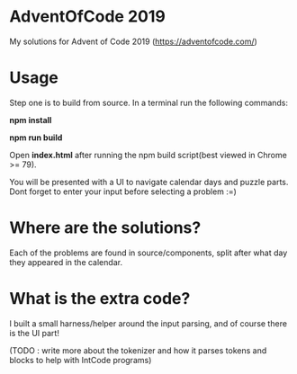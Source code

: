 # AdventOfCode 2019
My solutions for Advent of Code 2019 (https://adventofcode.com/)

# Usage
Step one is to build from source. 
In a terminal run the following commands:

**npm install**

**npm run build**

Open **index.html** after running the npm build script(best viewed in Chrome >= 79). 

You will be presented with a UI to navigate calendar days and puzzle parts. 
Dont forget to enter your input before selecting a problem :=)

# Where are the solutions?
Each of the problems are found in source/components, split after what day they appeared in the calendar.

# What is the extra code?
I built a small harness/helper around the input parsing, and of course there is the UI part!

(TODO : write more about the tokenizer and how it parses tokens and blocks to help with IntCode programs)

